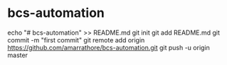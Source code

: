 # bcs-automation
echo "# bcs-automation" >> README.md
git init
git add README.md
git commit -m "first commit"
git remote add origin https://github.com/amarrathore/bcs-automation.git
git push -u origin master
